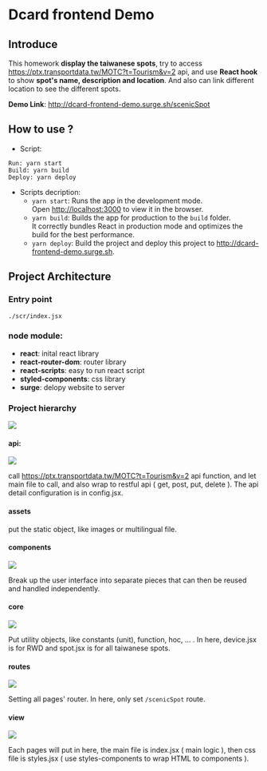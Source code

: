 # Dcard frontend Demo
## Introduce 
This homework **display the taiwanese spots**, try to access https://ptx.transportdata.tw/MOTC?t=Tourism&v=2 api, and use **React hook** to show **spot's name,  description and location**. And also can link different location to see the different spots.

**Demo Link**: http://dcard-frontend-demo.surge.sh/scenicSpot

## How to use ?
- Script: 
```script
Run: yarn start
Build: yarn build
Deploy: yarn deploy
```
- Scripts decription: 
    - `yarn start`:  Runs the app in the development mode.\
Open [http://localhost:3000](http://localhost:3000) to view it in the browser.
    - `yarn build`: Builds the app for production to the `build` folder.\
It correctly bundles React in production mode and optimizes the build for the best performance.
    - `yarn deploy`: Build the project and deploy this project to http://dcard-frontend-demo.surge.sh.

## Project Architecture

### Entry point
```
./scr/index.jsx
```

### node module:
- **react**: inital react library
- **react-router-dom**: router library
- **react-scripts**: easy to run react script
- **styled-components**: css library
- **surge**: delopy website to server

### Project hierarchy 

![](https://i.imgur.com/UMBIZJ2.png)

#### api: 
![](https://i.imgur.com/3GmbZ4p.png)

call https://ptx.transportdata.tw/MOTC?t=Tourism&v=2 api function, and let main file to call, and also wrap to restful api ( get, post, put, delete ). The api detail configuration is in config.jsx.

#### assets
put the static object, like images or multilingual file. 

#### components
![](https://i.imgur.com/06p5Fif.png)

Break up the user interface into separate pieces that can then be reused and handled independently.

#### core
![](https://i.imgur.com/AeK3TI1.png)

Put utility objects, like constants (unit), function, hoc, ... . In here, device.jsx is for RWD and spot.jsx is for all taiwanese spots.

#### routes
![](https://i.imgur.com/vgV6FVQ.png)

Setting all pages' router. In here, only set ```/scenicSpot``` route.

#### view
![](https://i.imgur.com/Ypr8hxJ.png)

Each pages will put in here, the main file is index.jsx ( main logic ), then css file is styles.jsx ( use styles-components to wrap HTML to components ).

